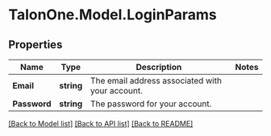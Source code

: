 # TalonOne.Model.LoginParams
## Properties

Name | Type | Description | Notes
------------ | ------------- | ------------- | -------------
**Email** | **string** | The email address associated with your account. | 
**Password** | **string** | The password for your account. | 

[[Back to Model list]](../README.md#documentation-for-models) [[Back to API list]](../README.md#documentation-for-api-endpoints) [[Back to README]](../README.md)


